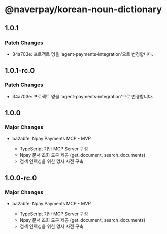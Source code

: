 # @naverpay/korean-noun-dictionary

## 1.0.1

### Patch Changes

-   34a703e: 프로젝트 명을 'agent-payments-integration'으로 변경합니다.

## 1.0.1-rc.0

### Patch Changes

-   34a703e: 프로젝트 명을 'agent-payments-integration'으로 변경합니다.

## 1.0.0

### Major Changes

-   ba2abfe: Npay Payments MCP - MVP

    -   TypeScript 기반 MCP Server 구성
    -   Npay 문서 조회 도구 제공 (get_document, search_documents)
    -   검색 인덱싱을 위한 명사 사전 구축

## 1.0.0-rc.0

### Major Changes

-   ba2abfe: Npay Payments MCP - MVP

    -   TypeScript 기반 MCP Server 구성
    -   Npay 문서 조회 도구 제공 (get_document, search_documents)
    -   검색 인덱싱을 위한 명사 사전 구축

